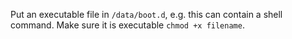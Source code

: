 Put an executable file in `/data/boot.d`, e.g. this can contain a shell command. Make sure it is executable `chmod +x filename`.
